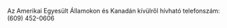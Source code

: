 Az Amerikai Egyesült Államokon és Kanadán kívülről hívható telefonszám: (609) 452-0606

<!--HONumber=Jul16_HO3-->


